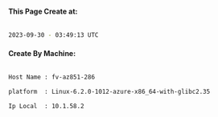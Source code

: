 
   
#### This Page Create at:

```bash

2023-09-30 - 03:49:13 UTC

```

#### Create By Machine:

```bash

Host Name : fv-az851-286

platform  : Linux-6.2.0-1012-azure-x86_64-with-glibc2.35

Ip Local  : 10.1.58.2

```

